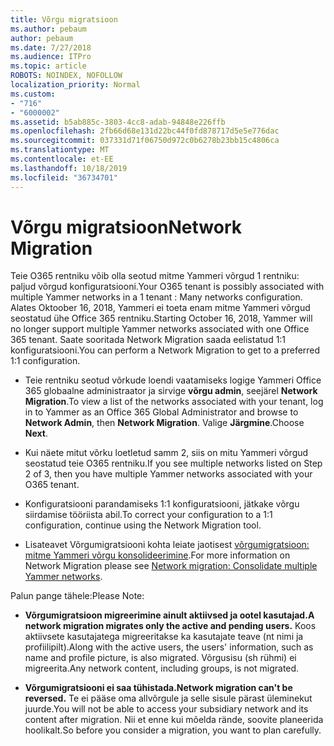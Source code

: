 ```yaml
---
title: Võrgu migratsioon
ms.author: pebaum
author: pebaum
ms.date: 7/27/2018
ms.audience: ITPro
ms.topic: article
ROBOTS: NOINDEX, NOFOLLOW
localization_priority: Normal
ms.custom:
- "716"
- "6000002"
ms.assetid: b5ab885c-3803-4cc8-adab-94848e226ffb
ms.openlocfilehash: 2fb66d68e131d22bc44f0fd878717d5e5e776dac
ms.sourcegitcommit: 037331d71f06750d972c0b6278b23bb15c4806ca
ms.translationtype: MT
ms.contentlocale: et-EE
ms.lasthandoff: 10/18/2019
ms.locfileid: "36734701"
---
```

# <a name="network-migration"></a><span data-ttu-id="48bb2-102">Võrgu migratsioon</span><span class="sxs-lookup"><span data-stu-id="48bb2-102">Network Migration</span></span>

<span data-ttu-id="48bb2-103">Teie O365 rentniku võib olla seotud mitme Yammeri võrgud 1 rentniku: paljud võrgud konfiguratsiooni.</span><span class="sxs-lookup"><span data-stu-id="48bb2-103">Your O365 tenant is possibly associated with multiple Yammer networks in a 1 tenant : Many networks configuration.</span></span> <span data-ttu-id="48bb2-104">Alates Oktoober 16, 2018, Yammeri ei toeta enam mitme Yammeri võrgud seostatud ühe Office 365 rentniku.</span><span class="sxs-lookup"><span data-stu-id="48bb2-104">Starting October 16, 2018, Yammer will no longer support multiple Yammer networks associated with one Office 365 tenant.</span></span> <span data-ttu-id="48bb2-105">Saate sooritada Network Migration saada eelistatud 1:1 konfiguratsiooni.</span><span class="sxs-lookup"><span data-stu-id="48bb2-105">You can perform a Network Migration to get to a preferred 1:1 configuration.</span></span>
  
- <span data-ttu-id="48bb2-106">Teie rentniku seotud võrkude loendi vaatamiseks logige Yammeri Office 365 globaalne administraator ja sirvige **võrgu admin**, seejärel **Network Migration**.</span><span class="sxs-lookup"><span data-stu-id="48bb2-106">To view a list of the networks associated with your tenant, log in to Yammer as an Office 365 Global Administrator and browse to **Network Admin**, then **Network Migration**.</span></span> <span data-ttu-id="48bb2-107">Valige **Järgmine**.</span><span class="sxs-lookup"><span data-stu-id="48bb2-107">Choose **Next**.</span></span>

- <span data-ttu-id="48bb2-108">Kui näete mitut võrku loetletud samm 2, siis on mitu Yammeri võrgud seostatud teie O365 rentniku.</span><span class="sxs-lookup"><span data-stu-id="48bb2-108">If you see multiple networks listed on Step 2 of 3, then you have multiple Yammer networks associated with your O365 tenant.</span></span>

- <span data-ttu-id="48bb2-109">Konfiguratsiooni parandamiseks 1:1 konfiguratsiooni, jätkake võrgu siirdamise tööriista abil.</span><span class="sxs-lookup"><span data-stu-id="48bb2-109">To correct your configuration to a 1:1 configuration, continue using the Network Migration tool.</span></span>

- <span data-ttu-id="48bb2-110">Lisateavet Võrgumigratsiooni kohta leiate jaotisest [võrgumigratsioon: mitme Yammeri võrgu konsolideerimine](https://docs.microsoft.com/yammer/configure-your-yammer-network/consolidate-multiple-yammer-networks).</span><span class="sxs-lookup"><span data-stu-id="48bb2-110">For more information on Network Migration please see [Network migration: Consolidate multiple Yammer networks](https://docs.microsoft.com/yammer/configure-your-yammer-network/consolidate-multiple-yammer-networks).</span></span>

<span data-ttu-id="48bb2-111">Palun pange tähele:</span><span class="sxs-lookup"><span data-stu-id="48bb2-111">Please Note:</span></span>
  
- <span data-ttu-id="48bb2-112">**Võrgumigratsioon migreerimine ainult aktiivsed ja ootel kasutajad.**</span><span class="sxs-lookup"><span data-stu-id="48bb2-112">**A network migration migrates only the active and pending users.**</span></span> <span data-ttu-id="48bb2-113">Koos aktiivsete kasutajatega migreeritakse ka kasutajate teave (nt nimi ja profiilipilt).</span><span class="sxs-lookup"><span data-stu-id="48bb2-113">Along with the active users, the users' information, such as name and profile picture, is also migrated.</span></span> <span data-ttu-id="48bb2-114">Võrgusisu (sh rühmi) ei migreerita.</span><span class="sxs-lookup"><span data-stu-id="48bb2-114">Any network content, including groups, is not migrated.</span></span>

- <span data-ttu-id="48bb2-115">**Võrgumigratsiooni ei saa tühistada.**</span><span class="sxs-lookup"><span data-stu-id="48bb2-115">**Network migration can't be reversed.**</span></span> <span data-ttu-id="48bb2-116">Te ei pääse oma allvõrgule ja selle sisule pärast üleminekut juurde.</span><span class="sxs-lookup"><span data-stu-id="48bb2-116">You will not be able to access your subsidiary network and its content after migration.</span></span> <span data-ttu-id="48bb2-117">Nii et enne kui mõelda rände, soovite planeerida hoolikalt.</span><span class="sxs-lookup"><span data-stu-id="48bb2-117">So before you consider a migration, you want to plan carefully.</span></span>
